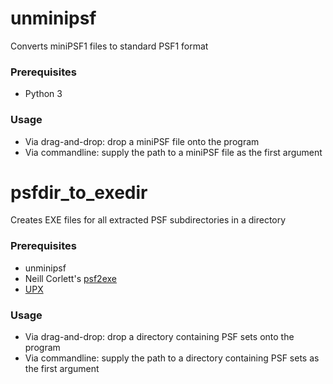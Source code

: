 # unminipsf
Converts miniPSF1 files to standard PSF1 format

### Prerequisites
* Python 3

### Usage
* Via drag-and-drop: drop a miniPSF file onto the program
* Via commandline: supply the path to a miniPSF file as the first argument

# psfdir_to_exedir
Creates EXE files for all extracted PSF subdirectories in a directory

### Prerequisites
* unminipsf
* Neill Corlett's [psf2exe](https://www.zophar.net/utilities/converters/simple-psf-utilities.html)
* [UPX](https://upx.github.io/)

### Usage
* Via drag-and-drop: drop a directory containing PSF sets onto the program
* Via commandline: supply the path to a directory containing PSF sets as the first argument
